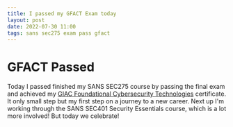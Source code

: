 ```yaml
---
title: I passed my GFACT Exam today
layout: post
date: 2022-07-30 11:00
tags: sans sec275 exam pass gfact
---
```

# GFACT Passed

Today I passed finished my SANS SEC275 course by passing the final exam and achieved my [GIAC Foundational Cybersecurity Technologies][gfact] certificate. It only small step but my first step on a journey to a new career. Next up I'm working through the SANS SEC401 Security Essentials course, which is a lot more involved! But today we celebrate!  
<!--more-->  
<div data-iframe-width="150" data-iframe-height="270" data-share-badge-id="1a54866b-a228-4aaa-b2f5-d6c4b78a21eb" data-share-badge-host="https://www.credly.com"></div><script type="text/javascript" async src="//cdn.credly.com/assets/utilities/embed.js"></script>

[gfact]: https://www.giac.org/certifications/foundational-cybersecurity-technologies-gfact/